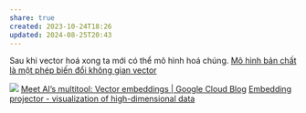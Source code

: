 ```yaml
---
share: true
created: 2023-10-24T18:26
updated: 2024-08-25T20:43
---
```

Sau khi vector hoá xong ta mới có thể mô hình hoá chúng. [Mô hình bản chất là một phép biến đổi không gian vector](../M%C3%B4%20h%C3%ACnh/M%C3%B4%20h%C3%ACnh%20b%E1%BA%A3n%20ch%E1%BA%A5t%20l%C3%A0%20m%E1%BB%99t%20ph%C3%A9p%20bi%E1%BA%BFn%20%C4%91%E1%BB%95i%20kh%C3%B4ng%20gian%20vector.md) 


![](https://storage.googleapis.com/gweb-cloudblog-publish/images/image4_fUvNRO7.max-800x800.png) 
[Meet AI’s multitool: Vector embeddings | Google Cloud Blog](https://cloud.google.com/blog/topics/developers-practitioners/meet-ais-multitool-vector-embeddings)
[Embedding projector - visualization of high-dimensional data](https://projector.tensorflow.org/)
